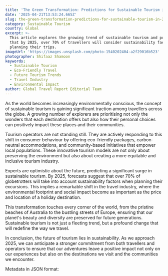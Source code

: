 ```yaml
---
title: 'The Green Transformation: Predictions for Sustainable Tourism in 2025'
date: '2025-04-21T13:53:24.665Z'
slug: the-green-transformation-predictions-for-sustainable-tourism-in-2025
category: Sustainable Tourism
country: Global
excerpt: >-
  This article explores the growing trend of sustainable tourism and predicts
  that by 2025, over 70% of travellers will consider sustainability factors when
  planning their trips.
imageUrl: 'https://images.unsplash.com/photo-1540202404-a2f29016b523'
photographer: Shifaaz Shamoon
keywords:
  - Sustainable Tourism
  - Eco-Friendly Travel
  - Future Tourism Trends
  - Travel Industry
  - Environmental Impact
author: Global Travel Report Editorial Team
---
```

As the world becomes increasingly environmentally conscious, the concept of sustainable tourism is gaining significant traction among travellers across the globe. A growing number of explorers are prioritising not only the wonders that each destination offers but also how their personal choices can positively impact these places and their communities.

Tourism operators are not standing still. They are actively responding to this shift in consumer behaviour by offering eco-friendly packages, carbon-neutral accommodations, and community-based initiatives that empower local populations. These innovative tourism models are not only about preserving the environment but also about creating a more equitable and inclusive tourism industry.

Experts are optimistic about the future, predicting a significant surge in sustainable tourism. By 2025, forecasts suggest that over 70% of globetrotters will take into account sustainability factors when planning their excursions. This implies a remarkable shift in the travel industry, where the environmental footprint and social impact become as important as the price and location of a holiday destination.

This transformation touches every corner of the world, from the pristine beaches of Australia to the bustling streets of Europe, ensuring that our planet's beauty and diversity are preserved for future generations. Sustainable tourism is not just a fleeting trend, but a profound change that will redefine the way we travel.

In conclusion, the future of tourism lies in sustainability. As we approach 2025, we can anticipate a stronger commitment from both travellers and operators to ensure that our adventures leave a positive impact not only on our experiences but also on the destinations we visit and the communities we encounter.

Metadata in JSON format:
